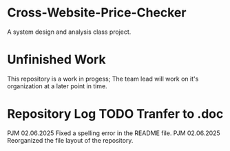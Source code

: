 # Cross-Website-Price-Checker
A system design and analysis class project.

# Unfinished Work
This repository is a work in progess; The team lead will work on it's organization at a later point in time.

# Repository Log TODO Tranfer to .doc
PJM 02.06.2025 Fixed a spelling error in the README file.
PJM 02.06.2025 Reorganized the file layout of the repository.
